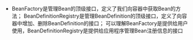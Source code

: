 - BeanFactory是管理Bean的顶级接口，定义了我们向容器中获取Bean的方法；
BeanDefinitionRegistry是管理BeanDefinition的顶级接口，定义了向容器中增加、删除BeanDefinition的接口；
可以理解BeanFactory是提供给用户使用，BeanDefinitionRegistry是提供给应用程序管理Bean注册信息的接口